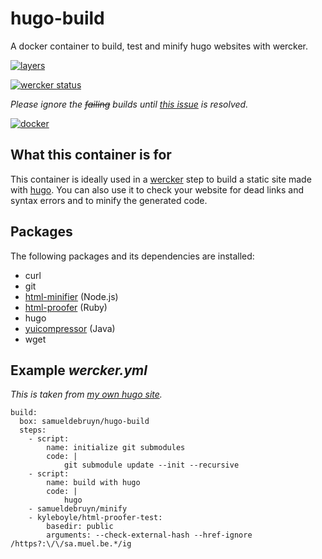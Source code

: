 # hugo-build

A docker container to build, test and minify hugo websites with wercker.

[![layers](https://badge.imagelayers.io/samueldebruyn/hugo-build:latest.svg "layers")](https://imagelayers.io/?images=samueldebruyn/hugo-build:latest)

[![wercker status](https://app.wercker.com/status/8afdbf4994c7db1948a47dfd28304863/s/master "wercker status")](https://app.wercker.com/project/bykey/8afdbf4994c7db1948a47dfd28304863)

*Please ignore the ~~failing~~ builds until [this issue](https://github.com/Runnable/validate-dockerfile/issues/17) is resolved.*

[![docker](http://dockeri.co/image/samueldebruyn/hugo-build "docker")](https://registry.hub.docker.com/u/samueldebruyn/hugo-build/)

## What this container is for

This container is ideally used in a [wercker](http://wercker.com) step to build a static site made with [hugo](http://gohugo.io). You can also use it to check your website for dead links and syntax errors and to minify the generated code.

## Packages

The following packages and its dependencies are installed:

* curl
* git
* [html-minifier](https://github.com/kangax/html-minifier) (Node.js)
* [html-proofer](https://github.com/gjtorikian/html-proofer) (Ruby)
* hugo
* [yuicompressor](https://github.com/yui/yuicompressor) (Java)
* wget

## Example *wercker.yml*

*This is taken from [my own hugo site](https://github.com/SamuelDebruyn/sa.muel.be-hugo).*

	build:
	  box: samueldebruyn/hugo-build
	  steps:
	    - script:
	        name: initialize git submodules
	        code: |
	            git submodule update --init --recursive
	    - script:
	        name: build with hugo
	        code: |
	            hugo
	    - samueldebruyn/minify
	    - kyleboyle/html-proofer-test:
	        basedir: public
	        arguments: --check-external-hash --href-ignore /https?:\/\/sa.muel.be.*/ig
